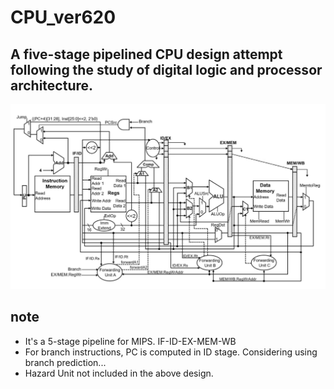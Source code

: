 # CPU_ver620
## A five-stage pipelined CPU design attempt following the study of digital logic and processor architecture.
![Project Logo](https://github.com/WrzY23/cpu_3_ver620/blob/main/design/5-stage-pipeline.jpg?raw=true)
## note
- It's a 5-stage pipeline for MIPS.
    IF-ID-EX-MEM-WB
- For branch instructions, PC is computed in ID stage. Considering using branch prediction...
- Hazard Unit not included in the above design.
